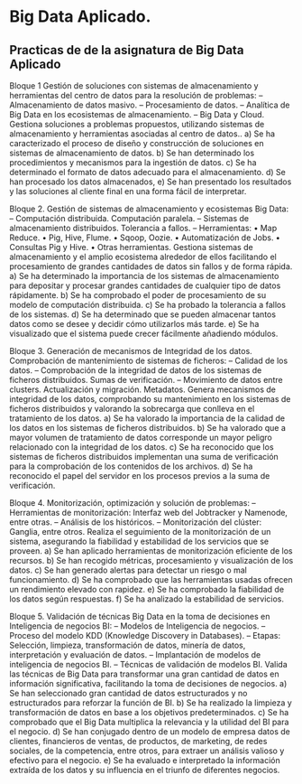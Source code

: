 # Big Data Aplicado.
## Practicas de de la asignatura de Big Data Aplicado

Bloque 1
Gestión de soluciones con sistemas de almacenamiento y herramientas del centro de datos para la resolución de problemas:
– Almacenamiento de datos masivo.
– Procesamiento de datos.
– Analítica de Big Data en los ecosistemas de almacenamiento.
– Big Data y Cloud.
Gestiona soluciones a problemas propuestos, utilizando sistemas de almacenamiento y herramientas asociadas al centro de datos..
a) Se ha caracterizado el proceso de diseño y construcción de soluciones en sistemas de almacenamiento de datos.
b) Se han determinado los procedimientos y mecanismos para la ingestión de datos.
c) Se ha determinado el formato de datos adecuado para el almacenamiento.
d) Se han procesado los datos almacenados,
e) Se han presentado los resultados y las soluciones al cliente final en una forma fácil de interpretar.
 
Bloque 2.
Gestión de sistemas de almacenamiento y ecosistemas Big Data:
– Computación distribuida. Computación paralela.
– Sistemas de almacenamiento distribuidos. Tolerancia a fallos.
– Herramientas:
• Map Reduce.
• Pig, Hive, Flume.
• Sqoop, Oozie.
• Automatización de Jobs.
• Consultas Pig y Hive.
• Otras herramientas.
Gestiona sistemas de almacenamiento y el amplio ecosistema alrededor de ellos facilitando el procesamiento de grandes cantidades de datos sin fallos y de forma rápida.
a) Se ha determinado la importancia de los sistemas de almacenamiento para depositar y procesar grandes cantidades de cualquier tipo de datos rápidamente.
b) Se ha comprobado el poder de procesamiento de su modelo de computación distribuida.
c) Se ha probado la tolerancia a fallos de los sistemas.
d) Se ha determinado que se pueden almacenar tantos datos como se desee y decidir cómo utilizarlos más tarde.
e) Se ha visualizado que el sistema puede crecer fácilmente añadiendo módulos.

Bloque 3.
Generación de mecanismos de Integridad de los datos. Comprobación de mantenimiento de sistemas de ficheros:
– Calidad de los datos.
– Comprobación de la integridad de datos de los sistemas de ficheros distribuidos. Sumas de verificación.
– Movimiento de datos entre clusters. Actualización y migración. Metadatos.
Genera mecanismos de integridad de los datos, comprobando su mantenimiento en los sistemas de ficheros distribuidos y valorando la sobrecarga que conlleva en el tratamiento de los datos.
a) Se ha valorado la importancia de la calidad de los datos en los sistemas de ficheros distribuidos.
b) Se ha valorado que a mayor volumen de tratamiento de datos corresponde un mayor peligro relacionado con la integridad de los datos.
c) Se ha reconocido que los sistemas de ficheros distribuidos implementan una suma de verificación para la comprobación de los contenidos de los archivos.
d) Se ha reconocido el papel del servidor en los procesos previos a la suma de verificación.

Bloque 4.
Monitorización, optimización y solución de problemas:
– Herramientas de monitorización: Interfaz web del Jobtracker y Namenode, entre otras.
– Análisis de los históricos.
– Monitorización del clúster: Ganglia, entre otros.
Realiza el seguimiento de la monitorización de un sistema, asegurando la fiabilidad y estabilidad de los servicios que se proveen.
a) Se han aplicado herramientas de monitorización eficiente de los recursos.
b) Se han recogido métricas, procesamiento y visualización de los datos.
c) Se han generado alertas para detectar un riesgo o mal funcionamiento.
d) Se ha comprobado que las herramientas usadas ofrecen un rendimiento elevado con rapidez.
e) Se ha comprobado la fiabilidad de los datos según respuestas.
f) Se ha analizado la estabilidad de servicios.

Bloque 5.
Validación de técnicas Big Data en la toma de decisiones en Inteligencia de negocios BI:
– Modelos de Inteligencia de negocios.
– Proceso del modelo KDD (Knowledge Discovery in Databases).
– Etapas: Selección, limpieza, transformación de datos, minería de datos, interpretación y evaluación de datos.
– Implantación de modelos de inteligencia de negocios BI.
– Técnicas de validación de modelos BI.
Valida las técnicas de Big Data para transformar una gran cantidad de datos en información significativa, facilitando la toma de decisiones de negocios.
a) Se han seleccionado gran cantidad de datos estructurados y no estructurados para reforzar la función de BI.
b) Se ha realizado la limpieza y transformación de datos en base a los objetivos predeterminados.
c) Se ha comprobado que el Big Data multiplica la relevancia y la utilidad del BI para el negocio.
d) Se han conjugado dentro de un modelo de empresa datos de clientes, financieros de ventas, de productos, de marketing, de redes sociales, de la competencia, entre otros, para extraer un análisis valioso y efectivo para el negocio.
e) Se ha evaluado e interpretado la información extraída de los datos y su influencia en el triunfo de diferentes negocios.



